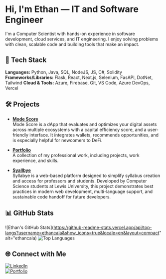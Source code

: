 # Hi, I'm Ethan — IT and Software Engineer

I'm a Computer Scientist with hands-on experience in software development, cloud services, and IT engineering. I enjoy solving problems with clean, scalable code and building tools that make an impact.

## 🔧 Tech Stack

**Languages:** Python, Java, SQL, NodeJS, JS, C#, Solidity 
**Frameworks/Libraries:** Flask, React, Next.js, Selenium, FasAPI, DotNet, Tailwind
**Cloud & Tools:** Azure, Firebase, Git, VS Code, Azure DevOps, Vercel

## 🛠️ Projects

- **[Mode Score](https://mode-score-app.vercel.app/)**  
  Mode Score is a dApp that evaluates and optimizes your digital assets across multiple ecosystems with a capital efficiency score, and a user-friendly interface. It integrates wallets, recommends opportunities, and is especially helpful for newcomers to DeFi.

- **[Portfolio](https://www.ethancala.dev/)**  
  A collection of my professional work, including projects, work experience, and skills.

- **[Syallbye](https://gentle-moss-0fd314310.4.azurestaticapps.net/)**  
  Syllabye is a web-based platform designed to simplify syllabus creation and access for professors and students. Developed by Computer Science students at Lewis   University, this project demonstrates best practices in modern web development, multi-language support, and sustainable code handoff for future developers.



## 📊 GitHub Stats

![Ethan's GitHub Stats](https://github-readme-stats.vercel.app/api/top-langs?username=ethancala&show_icons=true&locale=en&layout=compact" alt="ethancala)
![Top Languages](https://github-readme-stats.vercel.app/api/top-langs/?username=ethancala&layout=compact&hide_border=true&theme=default)

## 🌐 Connect with Me

[![LinkedIn](https://img.shields.io/badge/LinkedIn-blue?logo=linkedin&style=for-the-badge)](https://www.linkedin.com/in/ethan-cala-6401642aa/)  
[![Portfolio](https://img.shields.io/badge/Website-ethancala.dev-informational?style=for-the-badge)](https://ethancala.dev)
